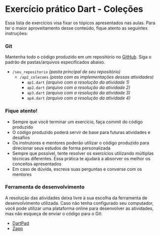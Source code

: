 # Exercício prático Dart - Coleções

Essa lista de exercícios visa fixar os tópicos apresentados nas aulas. Para ter o maior aproveitamento desse conteúdo,
fique atento as seguintes instruções:

### Git

Mantenha todo o código produzido em um repositório no [GitHub](https://github.com/). Siga o padrão de pastas/arquivos
especificados abaixo.

- `/seu_repositorio`   _(pasta principal de seu repositório)_
    - `/ap2_colecoes`  _(pasta com as implementações dessas atividades)_
        - `ap1.dart`   _(arquivo com a resolução da atividade 1)_
        - `ap2.dart`   _(arquivo com a resolução da atividade 2)_
        - `ap3.dart`   _(arquivo com a resolução da atividade 3)_
        - `ap4.dart`   _(arquivo com a resolução da atividade 4)_

### Fique atento!

- Sempre que você terminar um exercício, faça commit do código produzido
- O código produzido poderá servir de base para futuras atividades e desafios
- Os instrutores e mentores poderão utilizar o código produzido para direcionar seus estudos de forma personalizada
- Sempre que possível, tente resolver os exercícios utilizando múltiplas técnicas diferentes. Essa prática te ajudará a
  absorver os melhor os conceitos apresentados
- Em caso de dúvida, escreva suas perguntas e converse com os mentores

### Ferramenta de desenvolvimento

A resolução das atividades deixa livre à sua escolha da ferramenta de desenvolvimento utilizada. Caso não tenha
configurado seu computador, você pode utilizar uma plataforma online para desenvolver as atividades, mas não esqueça de
enviar o código para o Git:

- [DartPad](https://dartpad.dev/)
- [Zapp](https://zapp.run/edit/dart)